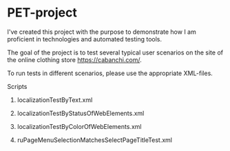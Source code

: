 # PET-project

I've created this project with the purpose to demonstrate how I am proficient in technologies and automated testing tools.
 
 The goal of the project is to test several typical user scenarios on the site of the online clothing store https://cabanchi.com/.

 To run tests in different scenarios, please use the appropriate XML-files. 

 Scripts

1. localizationTestByText.xml

2. localizationTestByStatusOfWebElements.xml

3. localizationTestByColorOfWebElements.xml

4. ruPageMenuSelectionMatchesSelectPageTitleTest.xml
